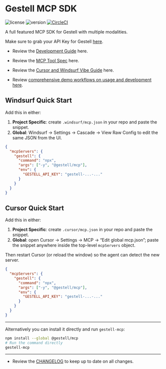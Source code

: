 # Gestell MCP SDK

![license](https://img.shields.io/badge/license-MIT-blue)
![version](https://img.shields.io/badge/version-1.0.0-blue)
[![CircleCI](https://dl.circleci.com/status-badge/img/circleci/7sUmZuDYQ6cd8WbCiCCnfR/HhgpL3FetZmz1eVLbATvDe/tree/master.svg?style=svg)](https://dl.circleci.com/status-badge/redirect/circleci/7sUmZuDYQ6cd8WbCiCCnfR/HhgpL3FetZmz1eVLbATvDe/tree/master)

A full featured MCP SDK for Gestell with multiple modalities.

Make sure to grab your API Key for Gestell [here](https://platform.gestell.ai).

- Review the [Development Guide](./docs/DEV.md) here.

- Review the [MCP Tool Spec](./docs/SPEC.md) here.

- Review the [Cursor and Windsurf Vibe Guide](./docs/VIBE.md) here.

- Review [comprehensive demo workflows on usage and development here](./docs/demos).

## Windsurf Quick Start

Add this in either:

1. **Project Specific**: create `.windsurf/mcp.json` in your repo and paste the snippet.
2. **Global**: Windsurf → Settings → Cascade → View Raw Config to edit the same JSON from the UI.

```json
{
  "mcpServers": {
    "gestell": {
      "command": "npx",
      "args": ["-y", "@gestell/mcp"],
      "env": {
        "GESTELL_API_KEY": "gestell-...-..."
      }
    }
  }
}
```

## Cursor Quick Start

Add this in either:

1. **Project Specific**: create `.cursor/mcp.json` in your repo and paste the snippet.
2. **Global**: open Cursor → Settings → MCP → “Edit global mcp.json”; paste the snippet anywhere inside the top-level `mcpServers` object.

Then restart Cursor (or reload the window) so the agent can detect the new server.

```json
{
  "mcpServers": {
    "gestell": {
      "command": "npx",
      "args": ["-y", "@gestell/mcp"],
      "env": {
        "GESTELL_API_KEY": "gestell-...-..."
      }
    }
  }
}
```

---

Alternatively you can install it directly and run `gestell-mcp`:

```bash
npm install --global @gestell/mcp
# Run the command directly
gestell-mcp
```

---

- Review the [CHANGELOG](./docs/CHANGELOG.md) to keep up to date on all changes.
